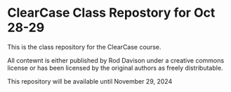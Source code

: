 # ClearCase Class Repostory for Oct 28-29

This is the class repository for the ClearCase course. 

All contewnt is either published by Rod Davison under a creative commons license or has been licensed by the original authors as freely distributable.

This repository will be available until November 29, 2024

